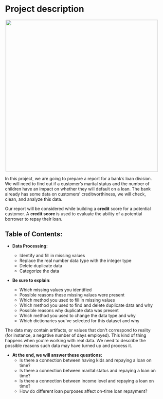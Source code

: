 # Project description
<p align="center">
<img src="https://user-images.githubusercontent.com/56832126/120832519-0c12f280-c561-11eb-9cef-a6aaf3326f9b.png" width="500px">
  </p>


In this project, we are going to prepare a report for a bank’s loan division. We will need to find out if a customer’s marital status and the number of children have an impact on whether they will default on a loan. The bank already has some data on customers’ creditworthiness, we will check, clean, and analyze this data.


Our report will be considered while building a **credit** score for a potential customer. A **credit score** is used to evaluate the ability of a potential borrower to repay their loan.

## Table of Contents:
- **Data Processing:**
  - Identify and fill in missing values
  - Replace the real number data type with the integer type
  - Delete duplicate data
  - Categorize the data


- **Be sure to explain:**
  - Which missing values you identified
  - Possible reasons these missing values were present
  - Which method you used to fill in missing values
  - Which method you used to find and delete duplicate data and why
  - Possible reasons why duplicate data was present
  - Which method you used to change the data type and why
  - Which dictionaries you've selected for this dataset and why


The data may contain artifacts, or values that don't correspond to reality (for instance, a negative number of days employed). This kind of thing happens when you're working with real data. We need to describe the possible reasons such data may have turned up and process it.


- **At the end, we will answer these questions:**
  - Is there a connection between having kids and repaying a loan on time?
  - Is there a connection between marital status and repaying a loan on time?
  - Is there a connection between income level and repaying a loan on time?
  - How do different loan purposes affect on-time loan repayment?

